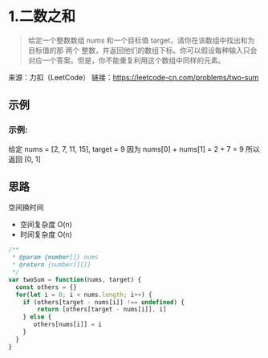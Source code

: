 # 1.二数之和
> 给定一个整数数组 nums 和一个目标值 target，请你在该数组中找出和为目标值的那 两个 整数，并返回他们的数组下标。你可以假设每种输入只会对应一个答案。但是，你不能重复利用这个数组中同样的元素。

来源：力扣（LeetCode）
链接：https://leetcode-cn.com/problems/two-sum


## 示例
### 示例:
给定 nums = [2, 7, 11, 15], target = 9
因为 nums[0] + nums[1] = 2 + 7 = 9
所以返回 [0, 1]


## 思路
空间换时间
- 空间复杂度 O(n)
- 时间复杂度 O(n)

```js
/**
 * @param {number[]} nums
 * @return {number[][]}
 */
var twoSum = function(nums, target) {
  const others = {}
  for(let i = 0; i < nums.length; i++) {
    if (others[target - nums[i]] !== undefined) {
        return [others[target - nums[i]], i]
    } else {
       others[nums[i]] = i  
    } 
  }
}
```